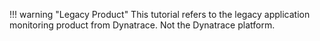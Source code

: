 !!! warning "Legacy Product"
    This tutorial refers to the legacy application monitoring product from Dynatrace.
    Not the Dynatrace platform.
